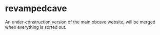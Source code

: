 # revampedcave

An under-construction version of the main obcave website, will be merged when everything is sorted out.
